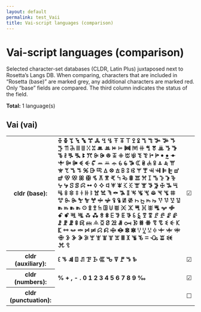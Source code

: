 ```yaml
---
layout: default
permalink: test_Vaii
title: Vai-script languages (comparison)
---
```


# Vai-script languages (comparison)

Selected character-set databases (CLDR, Latin Plus) juxtaposed next to Rosetta’s Langs DB. When comparing, characters that are included in “Rosetta (base)” are marked grey, any additional characters are marked red. Only “base” fields are compared. The third column indicates the status of the field.

**Total:** 1 language(s)

## Vai (vai)

<table>
 <tr><th>cldr (base):</th><td><strong>ꔀ</strong> <strong>ꔁ</strong> <strong>ꔂ</strong> <strong>ꔃ</strong> <strong>ꔄ</strong> <strong>ꔅ</strong> <strong>ꔆ</strong> <strong>ꔇ</strong> <strong>ꔈ</strong> <strong>ꔉ</strong> <strong>ꔊ</strong> <strong>ꔋ</strong> <strong>ꔌ</strong> <strong>ꔍ</strong> <strong>ꔎ</strong> <strong>ꔏ</strong> <strong>ꔐ</strong> <strong>ꔑ</strong> <strong>ꔒ</strong> <strong>ꔓ</strong> <strong>ꔔ</strong> <strong>ꔕ</strong> <strong>ꔖ</strong> <strong>ꔗ</strong> <strong>ꔘ</strong> <strong>ꔙ</strong> <strong>ꔚ</strong> <strong>ꔛ</strong> <strong>ꔜ</strong> <strong>ꔝ</strong> <strong>ꔞ</strong> <strong>ꔟ</strong> <strong>ꔠ</strong> <strong>ꔡ</strong> <strong>ꔢ</strong> <strong>ꔣ</strong> <strong>ꔤ</strong> <strong>ꔥ</strong> <strong>ꔦ</strong> <strong>ꔧ</strong> <strong>ꔨ</strong> <strong>ꔩ</strong> <strong>ꔪ</strong> <strong>ꔫ</strong> <strong>ꔬ</strong> <strong>ꔭ</strong> <strong>ꔮ</strong> <strong>ꔯ</strong> <strong>ꔰ</strong> <strong>ꔱ</strong> <strong>ꔲ</strong> <strong>ꔳ</strong> <strong>ꔴ</strong> <strong>ꔵ</strong> <strong>ꔶ</strong> <strong>ꔷ</strong> <strong>ꔸ</strong> <strong>ꔹ</strong> <strong>ꔺ</strong> <strong>ꔻ</strong> <strong>ꔼ</strong> <strong>ꔽ</strong> <strong>ꔾ</strong> <strong>ꔿ</strong> <strong>ꕀ</strong> <strong>ꕁ</strong> <strong>ꕂ</strong> <strong>ꕃ</strong> <strong>ꕄ</strong> <strong>ꕅ</strong> <strong>ꕆ</strong> <strong>ꕇ</strong> <strong>ꕈ</strong> <strong>ꕉ</strong> <strong>ꕊ</strong> <strong>ꕋ</strong> <strong>ꕌ</strong> <strong>ꕍ</strong> <strong>ꕎ</strong> <strong>ꕏ</strong> <strong>ꕐ</strong> <strong>ꕑ</strong> <strong>ꕒ</strong> <strong>ꕓ</strong> <strong>ꕔ</strong> <strong>ꕕ</strong> <strong>ꕖ</strong> <strong>ꕗ</strong> <strong>ꕘ</strong> <strong>ꕙ</strong> <strong>ꕚ</strong> <strong>ꕛ</strong> <strong>ꕜ</strong> <strong>ꕝ</strong> <strong>ꕞ</strong> <strong>ꕟ</strong> <strong>ꕠ</strong> <strong>ꕡ</strong> <strong>ꕢ</strong> <strong>ꕣ</strong> <strong>ꕤ</strong> <strong>ꕥ</strong> <strong>ꕦ</strong> <strong>ꕧ</strong> <strong>ꕨ</strong> <strong>ꕩ</strong> <strong>ꕪ</strong> <strong>ꕫ</strong> <strong>ꕬ</strong> <strong>ꕭ</strong> <strong>ꕮ</strong> <strong>ꕯ</strong> <strong>ꕰ</strong> <strong>ꕱ</strong> <strong>ꕲ</strong> <strong>ꕳ</strong> <strong>ꕴ</strong> <strong>ꕵ</strong> <strong>ꕶ</strong> <strong>ꕷ</strong> <strong>ꕸ</strong> <strong>ꕹ</strong> <strong>ꕺ</strong> <strong>ꕻ</strong> <strong>ꕼ</strong> <strong>ꕽ</strong> <strong>ꕾ</strong> <strong>ꕿ</strong> <strong>ꖀ</strong> <strong>ꖁ</strong> <strong>ꖂ</strong> <strong>ꖃ</strong> <strong>ꖄ</strong> <strong>ꖅ</strong> <strong>ꖆ</strong> <strong>ꖇ</strong> <strong>ꖈ</strong> <strong>ꖉ</strong> <strong>ꖊ</strong> <strong>ꖋ</strong> <strong>ꖌ</strong> <strong>ꖍ</strong> <strong>ꖎ</strong> <strong>ꖏ</strong> <strong>ꖐ</strong> <strong>ꖑ</strong> <strong>ꖒ</strong> <strong>ꖓ</strong> <strong>ꖔ</strong> <strong>ꖕ</strong> <strong>ꖖ</strong> <strong>ꖗ</strong> <strong>ꖘ</strong> <strong>ꖙ</strong> <strong>ꖚ</strong> <strong>ꖛ</strong> <strong>ꖜ</strong> <strong>ꖝ</strong> <strong>ꖞ</strong> <strong>ꖟ</strong> <strong>ꖠ</strong> <strong>ꖡ</strong> <strong>ꖢ</strong> <strong>ꖣ</strong> <strong>ꖤ</strong> <strong>ꖥ</strong> <strong>ꖦ</strong> <strong>ꖧ</strong> <strong>ꖨ</strong> <strong>ꖩ</strong> <strong>ꖪ</strong> <strong>ꖫ</strong> <strong>ꖬ</strong> <strong>ꖭ</strong> <strong>ꖮ</strong> <strong>ꖯ</strong> <strong>ꖰ</strong> <strong>ꖱ</strong> <strong>ꖲ</strong> <strong>ꖳ</strong> <strong>ꖴ</strong> <strong>ꖵ</strong> <strong>ꖶ</strong> <strong>ꖷ</strong> <strong>ꖸ</strong> <strong>ꖹ</strong> <strong>ꖺ</strong> <strong>ꖻ</strong> <strong>ꖼ</strong> <strong>ꖽ</strong> <strong>ꖾ</strong> <strong>ꖿ</strong> <strong>ꗀ</strong> <strong>ꗁ</strong> <strong>ꗂ</strong> <strong>ꗃ</strong> <strong>ꗄ</strong> <strong>ꗅ</strong> <strong>ꗆ</strong> <strong>ꗇ</strong> <strong>ꗈ</strong> <strong>ꗉ</strong> <strong>ꗊ</strong> <strong>ꗋ</strong> <strong>ꗌ</strong> <strong>ꗍ</strong> <strong>ꗎ</strong> <strong>ꗏ</strong> <strong>ꗐ</strong> <strong>ꗑ</strong> <strong>ꗒ</strong> <strong>ꗓ</strong> <strong>ꗔ</strong> <strong>ꗕ</strong> <strong>ꗖ</strong> <strong>ꗗ</strong> <strong>ꗘ</strong> <strong>ꗙ</strong> <strong>ꗚ</strong> <strong>ꗛ</strong> <strong>ꗜ</strong> <strong>ꗝ</strong> <strong>ꗞ</strong> <strong>ꗟ</strong> <strong>ꗠ</strong> <strong>ꗡ</strong> <strong>ꗢ</strong> <strong>ꗣ</strong> <strong>ꗤ</strong> <strong>ꗥ</strong> <strong>ꗦ</strong> <strong>ꗧ</strong> <strong>ꗨ</strong> <strong>ꗩ</strong> <strong>ꗪ</strong> <strong>ꗫ</strong> <strong>ꗬ</strong> <strong>ꗭ</strong> <strong>ꗮ</strong> <strong>ꗯ</strong> <strong>ꗰ</strong> <strong>ꗱ</strong> <strong>ꗲ</strong> <strong>ꗳ</strong> <strong>ꗴ</strong> <strong>ꗵ</strong> <strong>ꗶ</strong> <strong>ꗷ</strong> <strong>ꗸ</strong> <strong>ꗹ</strong> <strong>ꗺ</strong> <strong>ꗻ</strong> <strong>ꗼ</strong> <strong>ꗽ</strong> <strong>ꗾ</strong> <strong>ꗿ</strong> <strong>ꘀ</strong> <strong>ꘁ</strong> <strong>ꘂ</strong> <strong>ꘃ</strong> <strong>ꘄ</strong> <strong>ꘅ</strong> <strong>ꘆ</strong> <strong>ꘇ</strong> <strong>ꘈ</strong> <strong>ꘉ</strong> <strong>ꘊ</strong> <strong>ꘋ</strong> <strong>ꘌ</strong> <strong>ꘐ</strong> <strong>ꘑ</strong> <strong>ꘒ</strong> <strong>ꘪ</strong> <strong>ꘫ</strong> </td><td>☑︎</td></tr>
<tr><th>cldr (auxiliary):</th><td><strong>ꘓ</strong> <strong>ꘔ</strong> <strong>ꘕ</strong> <strong>ꘖ</strong> <strong>ꘗ</strong> <strong>ꘘ</strong> <strong>ꘙ</strong> <strong>ꘚ</strong> <strong>ꘛ</strong> <strong>ꘜ</strong> <strong>ꘝ</strong> <strong>ꘞ</strong> <strong>ꘟ</strong> </td><td>☑︎</td></tr>
<tr><th>cldr (numbers):</th><td><strong>%</strong> <strong>+</strong> <strong>,</strong> <strong>-</strong> <strong>.</strong> <strong>0</strong> <strong>1</strong> <strong>2</strong> <strong>3</strong> <strong>4</strong> <strong>5</strong> <strong>6</strong> <strong>7</strong> <strong>8</strong> <strong>9</strong> <strong>‰</strong> </td><td>☑︎</td></tr>
<tr><th>cldr (punctuation):</th><td><span></span> </td><td>☐</td></tr>
 </table>

